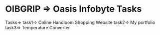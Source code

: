 # OIBGRIP => Oasis Infobyte Tasks
Tasks=>
task1=> Online Handloom Shopping Website
task2=> My portfolio
task3=> Temperature Converter
